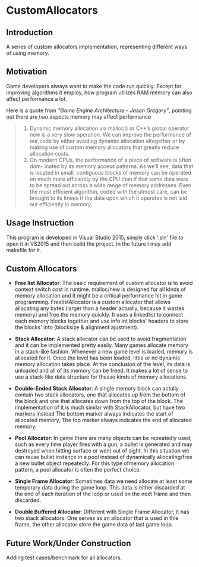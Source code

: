 # CustomAllocators
## Introduction
A series of custom allocators implementation, representing different ways of using memory.

## Motivation
Game developers always want to make the code run quickly. Except for improving algorithms it employ, how program utilizes RAM memory can also affect performance a lot.

Here is a quote from *"Game Engine Architecture - Jason Gregory"*, pointing out there are two aspects memory may affect performance

> 1. Dynamic memory allocation via malloc() or C++’s global operator new is a very slow operation. We can improve the performance of our code by either avoiding dynamic allocation altogether or by making use of custom memory allocators that greatly reduce allocation costs. 
> 2. On modern CPUs, the performance of a piece of software is often dom- inated by its memory access patterns. As we’ll see, data that is located in small, contiguous blocks of memory can be operated on much more efficiently by the CPU than if that same data were to be spread out across a wide range of memory addresses. Even the most efficient algorithm, coded with the utmost care, can be brought to its knees if the data upon which it operates is not laid out efficiently in memory.

## Usage Instruction
This program is developed in Visual Studio 2015, simply click '.sln' file to open it in VS2015 and then build the project. In the future I may add makefile for it.

## Custom Allocators
* **Free list Allocator**: The basic requirement of custom allocator is to avoid context switch cost in runtime.
   malloc/new is designed for all kinds of memory allocation and it might be a critical
   performance hit in game programming.
   FreelistAllocator is a custom allocator that allows allocating any bytes (larger than a 
   header actually, because it wastes memory) and free the memory quickly. It uses
   a linkedlist to connect each memory blocks together and use info int blocks' headers to 
   store the blocks' info (blocksize & alignment ajustment).

* **Stack Allocator**: A stack allocator can be used to avoid fragmentation and it can be implemented pretty easily. Many games allocate memory in a stack-like fashion. Whenever a new game level is loaded, memory is allocated for it. Once the level has been loaded, little or no dynamic memory allocation takes place. At the conclusion of the level, its data is unloaded and all of its memory can be freed. It makes a lot of sense to use a stack-like data structure for thesse kinds of memory allocations.

* **Double-Ended Stack Allocator**: A single memory block can actully contain two stack allocators, one that allocates
   up from the bottom of the block and one that allocates down from the top of the block.
   The implementation of it is much similar with StackAllocator, but have two markers instead
   The bottom marker always indicates the start of allocated memory,
   The top marker always indicates the end of allocated memory.

* **Pool Allocator**: In game there are many objects can be repeatedly used, such as every time player fires with a gun, a bullet is generated and may destroyed when hitting surface or went out of sight. In this situation we can reuse bullet instance in a pool instead of dynamically allocating/free a new bullet object repeatedly. For this type ofmemory allocation pattern, a pool allocator is often the perfect choice. 

* **Single Frame Allocator**: Sometimes data we need allocate at least some temporary data during the game loop.
   This data is either discarded at the end of each iteration of the loop or used on the
   next frame and then discarded. 
   
* **Double Buffered Allocator**: Different with Single Frame Allocator, it has two stack allocators. One serves as an allocator that is used in thie frame, the other allocator store the game data of last game loop.

## Future Work/Under Construction
Adding test cases/benchmark for all allocators.
